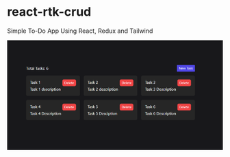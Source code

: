 # react-rtk-crud
Simple To-Do App Using React, Redux and Tailwind

<img src="./Captures/Tasks List.png"
     alt="Tasks Lists"
     style="float: left; margin-right: 10px;" />
